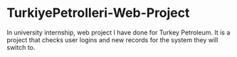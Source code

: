 # TurkiyePetrolleri-Web-Project
In university internship, web project I have done for Turkey Petroleum.
It is a project that checks user logins and new records for the system they will switch to.
